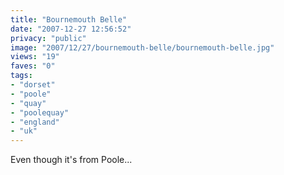 ```yaml
---
title: "Bournemouth Belle"
date: "2007-12-27 12:56:52"
privacy: "public"
image: "2007/12/27/bournemouth-belle/bournemouth-belle.jpg"
views: "19"
faves: "0"
tags:
- "dorset"
- "poole"
- "quay"
- "poolequay"
- "england"
- "uk"
---
```

Even though it's from Poole...
